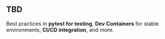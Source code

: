 ## TBD
Best practices in **pytest for testing**, **Dev Containers** for stable environments, **CI/CD integration**, and more.